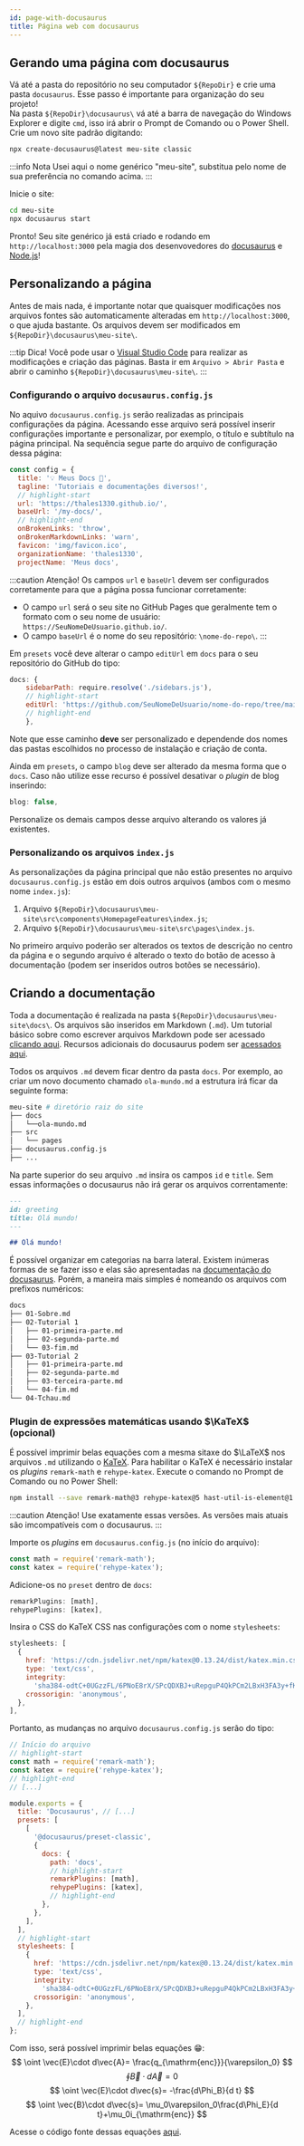 ```yaml
---
id: page-with-docusaurus
title: Página web com docusaurus
---
```


## Gerando uma página com docusaurus
Vá até a pasta do repositório no seu computador `${RepoDir}` e crie uma pasta `docusaurus`. Esse passo é importante para organização do seu projeto!  
Na pasta `${RepoDir}\docusaurus\` vá até a barra de navegação do Windows Explorer e digite `cmd`, isso irá abrir o Prompt de Comando ou o Power Shell. Crie um novo site padrão digitando:
~~~bash
npx create-docusaurus@latest meu-site classic
~~~

:::info Nota
Usei aqui o nome genérico "meu-site", substitua pelo nome de sua preferência no comando acima.
:::

Inicie o site:
~~~bash
cd meu-site
npx docusaurus start
~~~

Pronto! Seu site genérico já está criado e rodando em `http://localhost:3000` pela magia dos desenvovedores do [docusaurus](https://docusaurus.io/) e [Node.js](https://nodejs.org/en/download/)!

## Personalizando a página
Antes de mais nada, é importante notar que quaisquer modificações nos arquivos fontes são automaticamente alteradas em `http://localhost:3000`, o que ajuda bastante. Os arquivos devem ser modificados em `${RepoDir}\docusaurus\meu-site\`.

:::tip Dica!
Você pode usar o [Visual Studio Code](https://code.visualstudio.com/) para realizar as modificações e criação das páginas. Basta ir em `Arquivo > Abrir Pasta` e abrir o caminho `${RepoDir}\docusaurus\meu-site\`.
:::

### Configurando o arquivo `docusaurus.config.js`
No aquivo `docusaurus.config.js` serão realizadas as principais configurações da página. Acessando esse arquivo será possível inserir configurações importante e personalizar, por exemplo, o título e subtítulo na página principal. Na sequência segue parte do arquivo de configuração dessa página:
~~~js title="docusaurus.config.js"
const config = {
  title: '💡 Meus Docs 📖',
  tagline: 'Tutoriais e documentações diversos!',
  // highlight-start
  url: 'https://thales1330.github.io/',
  baseUrl: '/my-docs/',
  // highlight-end
  onBrokenLinks: 'throw',
  onBrokenMarkdownLinks: 'warn',
  favicon: 'img/favicon.ico',
  organizationName: 'thales1330', 
  projectName: 'Meus docs',
~~~

:::caution Atenção!
Os campos `url` e `baseUrl` devem ser configurados corretamente para que a página possa funcionar corretamente:
- O campo `url` será o seu site no GitHub Pages que geralmente tem o formato com o seu nome de usuário: `https://SeuNomeDeUsuario.github.io/`.
- O campo `baseUrl` é o nome do seu repositório: `\nome-do-repo\`.
:::

Em `presets` você deve alterar o campo `editUrl` em `docs` para o seu repositório do GitHub do tipo:
~~~js title="docusaurus.config.js"
docs: {
    sidebarPath: require.resolve('./sidebars.js'),
    // highlight-start
    editUrl: 'https://github.com/SeuNomeDeUsuario/nome-do-repo/tree/main/docusaurus/meu-site',
    // highlight-end
    },
~~~
Note que esse caminho **deve** ser personalizado e dependende dos nomes das pastas escolhidos no processo de instalação e criação de conta.

Ainda em `presets`, o campo `blog` deve ser alterado da mesma forma que o `docs`. Caso não utilize esse recurso é possível desativar o *plugin* de blog inserindo:
~~~js title="docusaurus.config.js"
blog: false,
~~~
 
Personalize os demais campos desse arquivo alterando os valores já existentes.

### Personalizando os arquivos `index.js`
As personalizações da página principal que não estão presentes no arquivo `docusaurus.config.js` estão em dois outros arquivos (ambos com o mesmo nome `index.js`):
1. Arquivo `${RepoDir}\docusaurus\meu-site\src\components\HomepageFeatures\index.js`;
2. Arquivo `${RepoDir}\docusaurus\meu-site\src\pages\index.js`.

No primeiro arquivo poderão ser alterados os textos de descrição no centro da página e o segundo arquivo é alterado o texto do botão de acesso à documentação (podem ser inseridos outros botões se necessário).

## Criando a documentação
Toda a documentação é realizada na pasta `${RepoDir}\docusaurus\meu-site\docs\`. Os arquivos são inseridos em Markdown (`.md`). Um tutorial básico sobre como escrever arquivos Markdown pode ser acessado [clicando aqui](https://docs.github.com/pt/get-started/writing-on-github/getting-started-with-writing-and-formatting-on-github/basic-writing-and-formatting-syntax). Recursos adicionais do docusaurus podem ser [acessados aqui](https://docusaurus.io/pt-BR/docs/markdown-features).

Todos os arquivos `.md` devem ficar dentro da pasta `docs`. Por exemplo, ao criar um novo documento chamado `ola-mundo.md` a estrutura irá ficar da seguinte forma:
~~~bash
meu-site # diretório raiz do site
├── docs
│   └──ola-mundo.md
├── src
│   └── pages
├── docusaurus.config.js
├── ...
~~~

Na parte superior do seu arquivo `.md` insira os campos `id` e `title`. Sem essas informações o docusaurus não irá gerar os arquivos correntamente:
~~~md
---
id: greeting
title: Olá mundo!
---

## Olá mundo!
~~~

É possível organizar em categorias na barra lateral. Existem inúmeras formas de se fazer isso e elas são apresentadas na [documentação do docusaurus](https://docusaurus.io/pt-BR/docs/sidebar). Porém, a maneira mais simples é nomeando os arquivos com prefixos numéricos:
~~~bash
docs
├── 01-Sobre.md
├── 02-Tutorial 1
│   ├── 01-primeira-parte.md
│   ├── 02-segunda-parte.md
│   └── 03-fim.md
├── 03-Tutorial 2
│   ├── 01-primeira-parte.md
│   ├── 02-segunda-parte.md
│   ├── 03-terceira-parte.md
│   └── 04-fim.md
└── 04-Tchau.md
~~~

### Plugin de expressões matemáticas usando $\KaTeX$ (opcional)
É possível imprimir belas equações com a mesma sitaxe do $\LaTeX$ nos arquivos `.md` utilizando o [KaTeX](https://katex.org/). Para habilitar o KaTeX é necessário instalar os *plugins* `remark-math` e `rehype-katex`. Execute o comando no Prompt de Comando ou no Power Shell:

~~~bash
npm install --save remark-math@3 rehype-katex@5 hast-util-is-element@1.1.0
~~~

:::caution Atenção!
Use exatamente essas versões. As versões mais atuais são imcompatíveis com o docusaurus.
:::

Importe os *plugins* em `docusaurus.config.js` (no início do arquivo):
~~~js
const math = require('remark-math');
const katex = require('rehype-katex');
~~~

Adicione-os no `preset` dentro de `docs`:
~~~js
remarkPlugins: [math],
rehypePlugins: [katex],
~~~

Insira o CSS do KaTeX CSS nas configurações com o nome `stylesheets`:
~~~js
stylesheets: [
  {
    href: 'https://cdn.jsdelivr.net/npm/katex@0.13.24/dist/katex.min.css',
    type: 'text/css',
    integrity:
      'sha384-odtC+0UGzzFL/6PNoE8rX/SPcQDXBJ+uRepguP4QkPCm2LBxH3FA3y+fKSiJ+AmM',
    crossorigin: 'anonymous',
  },
],
~~~

Portanto, as mudanças no arquivo `docusaurus.config.js` serão do tipo:
~~~js title="docusaurus.config.js"
// Início do arquivo
// highlight-start
const math = require('remark-math');
const katex = require('rehype-katex');
// highlight-end
// [...]

module.exports = {
  title: 'Docusaurus', // [...]  
  presets: [
    [
      '@docusaurus/preset-classic',
      {
        docs: {
          path: 'docs',
          // highlight-start
          remarkPlugins: [math],
          rehypePlugins: [katex],
          // highlight-end
        },
      },
    ],
  ],
  // highlight-start
  stylesheets: [
    {
      href: 'https://cdn.jsdelivr.net/npm/katex@0.13.24/dist/katex.min.css',
      type: 'text/css',
      integrity:
        'sha384-odtC+0UGzzFL/6PNoE8rX/SPcQDXBJ+uRepguP4QkPCm2LBxH3FA3y+fKSiJ+AmM',
      crossorigin: 'anonymous',
    },
  ],
  // highlight-end
};
~~~

Com isso, será possível imprimir belas equações 😁:
$$
\oint \vec{E}\cdot d\vec{A}= \frac{q_{\mathrm{enc}}}{\varepsilon_0}
$$
$$
\oint \vec{B}\cdot d\vec{A}=0
$$
$$
\oint \vec{E}\cdot d\vec{s}= -\frac{d\Phi_B}{d t}
$$
$$
\oint \vec{B}\cdot d\vec{s}= \mu_0\varepsilon_0\frac{d\Phi_E}{d t}+\mu_0i_{\mathrm{enc}}
$$

Acesse o código fonte dessas equações [aqui](../../Engenharia%20El%C3%A9trica/maxwell-eq-latex).
